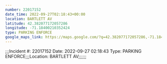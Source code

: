 ```yaml
---
number: 22017152
date_time: 2022-09-27T02:18:43+00:00
location: BARTLETT AV
latitude: 42.382077172057286
longitude: -71.18400210352424
type: PARKING ENFORCE
google_maps_link: https://maps.google.com/?q=42.382077172057286,-71.18400210352424
---
```


;;;Incident #: 22017152   Date: 2022-09-27 02:18:43   Type: PARKING ENFORCE;;;Location: BARTLETT AV;;;;;;
